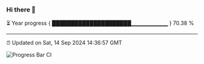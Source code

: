 ### Hi there 👋

⏳ Year progress { █████████████████████▁▁▁▁▁▁▁▁▁ } 70.38 %

---

⏰ Updated on Sat, 14 Sep 2024 14:36:57 GMT

![Progress Bar CI](https://github.com/IshwaranRudhara/GIT-ACTION/workflows/Progress%20Bar%20CI/badge.svg)
